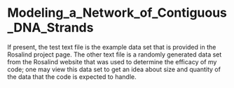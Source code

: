 # Modeling_a_Network_of_Contiguous_DNA_Strands
If present, the test text file is the example data set that is provided in the Rosalind project page. The other text file is a randomly generated data set from the Rosalind website that was used to determine the efficacy of my code; one may view this data set to get an idea about size and quantity of the data that the code is expected to handle.
